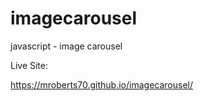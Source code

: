 # imagecarousel
 javascript - image carousel


Live Site:

https://mroberts70.github.io/imagecarousel/

